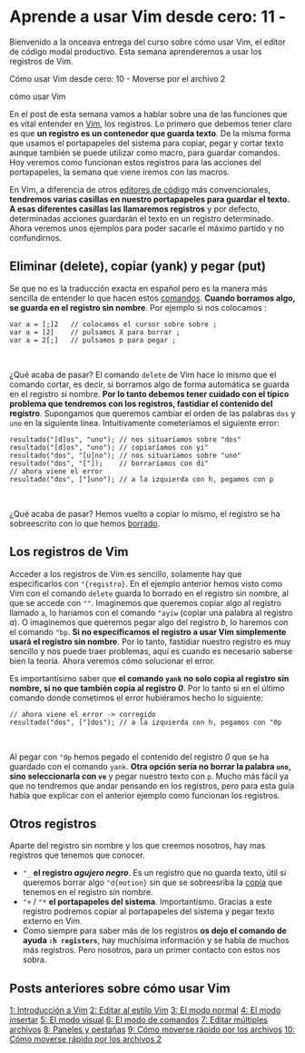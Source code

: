 # Aprende a usar Vim desde cero: 11 - 

Bienvenido a la onceava entrega del curso sobre cómo usar Vim, el editor de código modal productivo. Esta semana aprenderemos a usar los registros de Vim.

Cómo usar Vim desde cero: 10 - Moverse por el archivo 2

cómo usar Vim

En el post de esta semana vamos a hablar sobre una de las funciones que es vital entender en [Vim](http://bitelia.com/tag/vim), los registros. Lo primero que debemos tener claro es que **un registro es un contenedor que guarda texto**. De la misma forma que usamos el portapapeles del sistema para copiar, pegar y cortar texto aunque también se puede utilizar como macro, para guardar comandos. Hoy veremos como funcionan estos registros para las acciones del portapapeles, la semana que viene iremos con las macros.

En Vim, a diferencia de otros [editores de código](http://bitelia.com/2014/09/editores-codigo-mas-versatiles) más convencionales, **tendremos varias casillas en nuestro portapapeles para guardar el texto. A esas diferentes casillas las llamaremos registros** y por defecto, determinadas acciones guardarán el texto en un registro determinado. Ahora veremos unos ejemplos para poder sacarle el máximo partido y no confundirnos.

## Eliminar (delete), copiar (yank) y pegar (put)

Se que no es la traducción exacta en español pero es la manera más sencilla de entender lo que hacen estos [comandos](http://bitelia.com/2014/07/comandos-basicos-terminal-parte-iii). **Cuando borramos algo, se guarda en el registro sin nombre**. Por ejemplo si nos colocamos :

	var a = [;]2   // colocamos el cursor sobre sobre ;
	var a = [2]    // pulsamos X para borrar ;
    var a = 2[;]   // pulsamos p para pegar ;
<br>

¿Qué acaba de pasar? El comando `delete` de Vim hace lo mismo que el comando cortar, es decir, si borramos algo de forma automática se guarda en el registro si nombre. **Por lo tanto debemos tener cuidado con el típico problema que tendremos con los registros, fastidiar el contenido del registro**. Supongamos que queremos cambiar el orden de las palabras `dos` y `uno` en la siguiente línea. Intuitivamente cometeríamos el siguiente error:

	resultado("[d]os", "uno"); // nos situaríamos sobre "dos"
    resultado("[d]os", "uno"); // copiaríamos con yi"
    resultado("dos", "[u]no"); // nos situaríamos sobre "uno"
    resultado("dos", "["]);    // borraríamos con di"
    // ahora viene el error
    resultado("dos", ["]uno"); // a la izquierda con h, pegamos con p
<br>

¿Qué acaba de pasar? Hemos vuelto a copiar lo mismo, el registro se ha sobreescrito con lo que hemos [borrado](http://bitelia.com/2013/06/borrado-seguro-de-archivos-windows).

## Los registros de Vim

Acceder a los registros de Vim es sencillo, solamente hay que especificarlos con `"{registro}`. En el ejemplo anterior hemos visto como Vim con el comando `delete` guarda lo borrado en el registro sin nombre, al que se accede con `""`. Imaginemos que queremos copiar algo al registro llamado `a`, lo haríamos con el comando `"ayiw` (copiar una palabra al registro *a*). O imaginemos que queremos pegar algo del registro *b*, lo haremos con el comando `"bp`. **Si no especificamos el registro a usar Vim simplemente usará el registro sin nombre**. Por lo tanto, fastidiar nuestro registro es muy sencillo y nos puede traer problemas, aquí es cuando es necesario saberse bien la teoría. Ahora veremos cómo solucionar el error.

Es importantísimo saber que **el comando `yank` no solo copia al registro sin nombre, si no que también copia al registro *0***. Por lo tanto si en el último comando donde cometimos el error hubiéramos hecho lo siguiente:

	// ahora viene el error -> corregido
    resultado("dos", ["]dos"); // a la izquierda con h, pegamos con "0p
<br>

Al pegar con `"0p` hemos pegado el contenido del registro *0* que se ha guardado con el comando `yank`. **Otra opción sería no borrar la palabra `uno`, sino seleccionarla con `ve`** y pegar nuestro texto con `p`. Mucho más fácil ya que no tendremos que andar pensando en los registros, pero para esta guía había que explicar con el anterior ejemplo como funcionan los registros.

## Otros registros

Aparte del registro sin nombre y los que creemos nosotros, hay mas registros que tenemos que conocer.

+ `"_` **el registro *agujero negro***. Es un registro que no guarda texto, útil si queremos borrar algo `"d{motion}` sin que se sobreesriba la [copia](http://bitelia.com/2014/03/copias-seguridad-importancia) que tenemos en el registro sin nombre.
+ `"+` / `"*` **el portapapeles del sistema**. Importantísmo. Gracias a este registro podremos copiar al portapapeles del sistema y pegar texto externo en Vim.
+ Como siempre para saber más de los registros **os dejo el comando de ayuda `:h registers`**, hay muchísima información y se habla de muchos más registros. Pero nosotros, para un primer contacto con estos nos sobra.


## Posts anteriores sobre cómo usar Vim

[1: Introducción a Vim](http://bitelia.com/2014/09/como-usar-vim-1-introduccion-a-vim)
[2: Editar al estilo Vim](http://bitelia.com/2014/09/como-usar-vim-cero-2)
[3: El modo normal](http://bitelia.com/2014/09/como-usar-vim-3)
[4: El modo insertar](http://bitelia.com/2014/10/como-usar-vim-4)
[5: El modo visual](http://bitelia.com/2014/10/como-usar-vim-5)
[6: El modo de comandos](http://bitelia.com/2014/10/como-usar-vim-6)
[7: Editar múltiples archivos](http://bitelia.com/2014/10/como-usar-vim-7)
[8: Paneles y pestañas](http://bitelia.com/2014/11/como-usar-vim-8)
[9: Cómo moverse rápido por los archivos](http://bitelia.com/2014/11/como-usar-vim-9)
[10: Cómo moverse rápido por los archivos 2](http://bitelia.com/2014/11/como-usar-vim-10)

